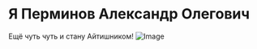 # Я Перминов Александр Олегович
Ещё чуть чуть и стану Айтишником!
![Image](https://github.com/Kot-UP/I-m/assets/153025754/7fb0fafe-ec9c-405c-a1fc-39e80ed1054b)
